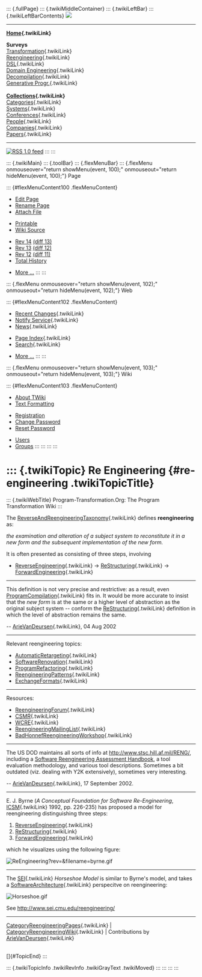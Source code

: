 ::: {.fullPage}
::: {.twikiMiddleContainer}
::: {.twikiLeftBar}
::: {.twikiLeftBarContents}
![](../pub/transformation.gif)

------------------------------------------------------------------------

**[Home](WebHome){.twikiLink}**

**Surveys**\
[Transformation](ProgramTransformation){.twikiLink}\
[Reengineering](ReengineeringWiki){.twikiLink}\
[DSL](DomainSpecificLanguages){.twikiLink}\
[Domain Engineering](DomainEngineering){.twikiLink}\
[Decompilation](DeCompilation){.twikiLink}\
[Generative Progr.](GenerativeProgrammingWiki){.twikiLink}\
\
**[Collections](CategoryCollection){.twikiLink}**\
[Categories](CategoryCategory){.twikiLink}\
[Systems](TransformationSystems){.twikiLink}\
[Conferences](TransformationConferences){.twikiLink}\
[People](TransformationPeople){.twikiLink}\
[Companies](TransformationCompanies){.twikiLink}\
[Papers](CategoryPaper){.twikiLink}

------------------------------------------------------------------------

[![](../pub/rss.gif "RSS 1.0 feed")](WebRss@skin=rss)
:::
:::

::: {.twikiMain}
::: {.toolBar}
::: {.flexMenuBar}
::: {.flexMenu onmouseover="return showMenu(event, 100);" onmouseout="return hideMenu(event, 100);"}
Page

::: {#flexMenuContent100 .flexMenuContent}
-   [Edit
    Page](http://www.program-transformation.org/edit/Transform/ReEngineering?t=1536825743)
-   [Rename
    Page](http://www.program-transformation.org/rename/Transform/ReEngineering)
-   [Attach
    File](http://www.program-transformation.org/attach/Transform/ReEngineering)

<!-- -->

-   [Printable](http://www.program-transformation.org/view/Transform/ReEngineering?skin=print.pattern)
-   [Wiki
    Source](http://www.program-transformation.org/view/Transform/ReEngineering?skin=text&raw=on&contenttype=text/plain)

<!-- -->

-   [Rev
    14](http://www.program-transformation.org/view/Transform/ReEngineering?rev=1.14)
    [(diff 13)](http://www.program-transformation.org/rdiff/Transform/ReEngineering?rev1=1.14&rev2=1.13)
-   [Rev
    13](http://www.program-transformation.org/view/Transform/ReEngineering?rev=1.13)
    [(diff 12)](http://www.program-transformation.org/rdiff/Transform/ReEngineering?rev1=1.13&rev2=1.12)
-   [Rev
    12](http://www.program-transformation.org/view/Transform/ReEngineering?rev=1.12)
    [(diff 11)](http://www.program-transformation.org/rdiff/Transform/ReEngineering?rev1=1.12&rev2=1.11)
-   [Total
    History](http://www.program-transformation.org/rdiff/Transform/ReEngineering)

<!-- -->

-   [More
    \...](http://www.program-transformation.org/oops/Transform/ReEngineering?template=oopsmore&param1=1.14&param2=1.14)
:::
:::

::: {.flexMenu onmouseover="return showMenu(event, 102);" onmouseout="return hideMenu(event, 102);"}
Web

::: {#flexMenuContent102 .flexMenuContent}
-   [Recent Changes](WebChanges){.twikiLink}
-   [Notify Service](WebNotify){.twikiLink}
-   [News](WebNews){.twikiLink}

<!-- -->

-   [Page Index](WebIndex){.twikiLink}
-   [Search](WebSearch){.twikiLink}

<!-- -->

-   [More
    \...](http://www.program-transformation.org/oops/Transform/ReEngineering?template=oopsmore&param1=1.14&param2=1.14)
:::
:::

::: {.flexMenu onmouseover="return showMenu(event, 103);" onmouseout="return hideMenu(event, 103);"}
Wiki

::: {#flexMenuContent103 .flexMenuContent}
-   [About
    TWiki](http://www.program-transformation.org/view/TWiki/WebHome)
-   [Text
    Formatting](http://www.program-transformation.org/view/TWiki/TextFormattingRules)

<!-- -->

-   [Registration](http://www.program-transformation.org/view/TWiki/TWikiRegistration)
-   [Change
    Password](http://www.program-transformation.org/view/TWiki/ChangePassword)
-   [Reset
    Password](http://www.program-transformation.org/view/TWiki/ResetPassword)

<!-- -->

-   [Users](http://www.program-transformation.org/view/Main/TWikiUsers)
-   [Groups](http://www.program-transformation.org/view/Main/TWikiGroups)
:::
:::
:::
:::

::: {.twikiTopic}
Re Engineering {#re-engineering .twikiTopicTitle}
==============

::: {.twikiWebTitle}
Program-Transformation.Org: The Program Transformation Wiki
:::

The
[ReverseAndReengineeringTaxonomy](ReverseAndReengineeringTaxonomy){.twikiLink}
defines **reengineering** as:

*the examination and alteration of a subject system to reconstitute it
in a new form and the subsequent implementation of the new form.*

It is often presented as consisting of three steps, involving

-   [ReverseEngineering](ReverseEngineering){.twikiLink} -\>
    [ReStructuring](ReStructuring){.twikiLink} -\>
    [ForwardEngineering](ForwardEngineering){.twikiLink}

------------------------------------------------------------------------

This definition is not very precise and restrictive: as a result, even
[ProgramCompilation](ProgramCompilation){.twikiLink} fits in. It would
be more accurate to insist that the *new form* is at the same or a
higher level of abstraction as the original subject system \-- conform
the [ReStructuring](ReStructuring){.twikiLink} definition in which the
level of abstraction remains the same.

\-- [ArieVanDeursen](ArieVanDeursen){.twikiLink}, 04 Aug 2002

------------------------------------------------------------------------

Relevant reengineering topics:

-   [AutomaticRetargeting](AutomaticRetargeting){.twikiLink}
-   [SoftwareRenovation](SoftwareRenovation){.twikiLink}
-   [ProgramRefactoring](ProgramRefactoring){.twikiLink}
-   [ReengineeringPatterns](ReengineeringPatterns){.twikiLink}
-   [ExchangeFormats](ExchangeFormat){.twikiLink}

------------------------------------------------------------------------

Resources:

-   [ReengineeringForum](ReengineeringForum){.twikiLink}
-   [CSMR](CSMR){.twikiLink}
-   [WCRE](WCRE){.twikiLink}
-   [ReengineeringMailingList](ReengineeringMailingList){.twikiLink}
-   [BadHonnefReengineeringWorkshop](BadHonnefReengineeringWorkshop){.twikiLink}

------------------------------------------------------------------------

The US DOD maintains all sorts of info at
<http://www.stsc.hill.af.mil/RENG/>, including a [Software Reengineering
Assessment Handbook](http://www.stsc.hill.af.mil/RENG/v3-1-6.pdf), a
tool evaluation methodology, and various tool descriptions. Sometimes a
bit outdated (viz. dealing with Y2K extensively), sometimes very
interesting.

\-- [ArieVanDeursen](ArieVanDeursen){.twikiLink}, 17 September 2002.

------------------------------------------------------------------------

E. J. Byrne (*A Conceptual Foundation for Software Re-Engineering*,
[ICSM](ICSM){.twikiLink} 1992, pp. 226-235) has proposed a model for
reengineering distinguishing three steps:

1.  [ReverseEngineering](ReverseEngineering){.twikiLink}
2.  [ReStructuring](ReStructuring){.twikiLink}
3.  [ForwardEngineering](ForwardEngineering){.twikiLink}

which he visualizes using the following figure:

![ReEngineering?rev=&filename=byrne.gif](http://www.program-transformation.org/twiki/bin/viewfile/Transform/ReEngineering?rev=&filename=byrne.gif)

------------------------------------------------------------------------

The [SEI](SEI){.twikiLink} *Horseshoe Model* is similar to Byrne\'s
model, and takes a
[SoftwareArchitecture](SoftwareArchitecture){.twikiLink} perspecitve on
reengineering:

![Horseshoe.gif](http://www.sei.cmu.edu/reengineering/Horseshoe.gif)

See <http://www.sei.cmu.edu/reengineering/>

------------------------------------------------------------------------

[CategoryReengineeringPages](CategoryReengineeringPages){.twikiLink} \|
[CategoryReengineeringWiki](CategoryReengineeringWiki){.twikiLink} \|
Contributions by [ArieVanDeursen](ArieVanDeursen){.twikiLink}

\
[]{#TopicEnd}
:::

::: {.twikiTopicInfo .twikiRevInfo .twikiGrayText .twikiMoved}
:::
:::
:::
:::
